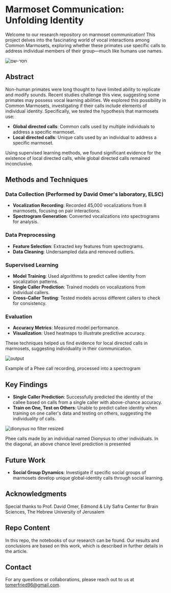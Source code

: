 # Marmoset Communication: Unfolding Identity

Welcome to our research repository on marmoset communication! This project delves into the fascinating world of vocal interactions among Common Marmosets, exploring whether these primates use specific calls to address individual members of their group—much like humans use names.


![חסר-שם](https://github.com/tomerfried/Marmosets-Communication---Unfolding-Identity/assets/68680809/74a7eee3-8270-4284-82af-d4a0c06f4f17)



## Abstract

Non-human primates were long thought to have limited ability to replicate and modify sounds. Recent studies challenge this view, suggesting some primates may possess vocal learning abilities. We explored this possibility in Common Marmosets, investigating if their calls include elements of individual identity. Specifically, we tested the hypothesis that marmosets use:
- **Global directed calls**: Common calls used by multiple individuals to address a specific marmoset.
- **Local directed calls**: Unique calls used by an individual to address a specific marmoset.

Using supervised learning methods, we found significant evidence for the existence of local directed calls, while global directed calls remained inconclusive.

## Methods and Techniques

### Data Collection (Performed by David Omer's laboratory, ELSC)
- **Vocalization Recording**: Recorded 45,000 vocalizations from 8 marmosets, focusing on pair interactions.
- **Spectrogram Generation**: Converted vocalizations into spectrograms for analysis.

### Data Preprocessing
- **Feature Selection**: Extracted key features from spectrograms.
- **Data Cleaning**: Undersampled data and removed outliers.

### Supervised Learning
- **Model Training**: Used algorithms to predict callee identity from vocalization patterns.
- **Single Caller Prediction**: Trained models on vocalizations from individual callers.
- **Cross-Caller Testing**: Tested models across different callers to check for consistency.

### Evaluation
- **Accuracy Metrics**: Measured model performance.
- **Visualization**: Used heatmaps to illustrate predictive accuracy.

These techniques helped us find evidence for local directed calls in marmosets, suggesting individuality in their communication.

![output](https://github.com/tomerfried/Marmosets-Communication---Unfolding-Identity/assets/68680809/5286119a-6afc-4f57-be34-3ce8e6a3a54a)

Example of a Phee call recording, processed into a spectrogram


## Key Findings

- **Single Caller Prediction**: Successfully predicted the identity of the callee based on calls from a single caller with above-chance accuracy.
- **Train on One, Test on Others**: Unable to predict callee identity when training on one caller's data and testing on others, suggesting the individuality of calls.

![dionysus no filter resized](https://github.com/tomerfried/Marmosets-Communication---Unfolding-Identity/assets/68680809/1405bfc7-930a-4878-95cd-184a24eeb605)

Phee calls made by an individual named Dionysus to other individuals. In the diagonal, an above chance level prediction is presented


## Future Work

- **Social Group Dynamics**: Investigate if specific social groups of marmosets develop unique global-identity calls through social learning.

## Acknowledgments

Special thanks to Prof. David Omer, Edmond & Lily Safra Center for Brain Sciences, The Hebrew University of Jerusalem

## Repo Content

In this repo, the notebooks of our research can be found. Our results and conclusions are based on this work, which is described in further details in the article.

## Contact

For any questions or collaborations, please reach out to us at tomerfried96@gmail.com.
